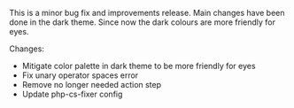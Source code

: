 
This is a minor bug fix and improvements release. Main changes have been done
in the dark theme. Since now the dark colours are more friendly for eyes.

Changes:
 - Mitigate color palette in dark theme to be more friendly for eyes
 - Fix unary operator spaces error
 - Remove no longer needed action step
 - Update php-cs-fixer config
